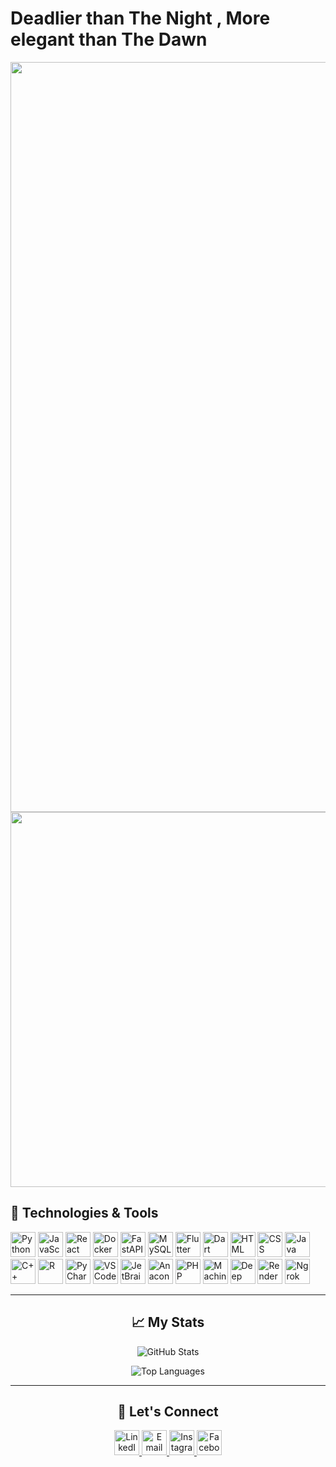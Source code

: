 <!-- Add a title -->
# Deadlier than The Night , More elegant than The Dawn 

<!-- Add the GIF before the About Me section -->
<div align="center">
  <img src="https://wallpapercave.com/wp/wp12756497.jpg" alt="Fighter GIF" width="1200">
</div>


<!-- Add the second GIF before the technologies -->
<div align="center">
<div align="right">
  <img src="https://media3.giphy.com/media/v1.Y2lkPTc5MGI3NjExcXUxam1hZmg0d25hdjBqN2JmaWtxOWQycjFnaDB1aG81YmdwNjdpZCZlcD12MV9pbnRlcm5hbF9naWZfYnlfaWQmY3Q9Zw/13HgwGsXF0aiGY/giphy.webp" alt="Fighting GIF" width="600">
  </div>
  <div align ="left">

  ## 🔧 Technologies & Tools
 <img src="https://cdn.jsdelivr.net/gh/devicons/devicon/icons/python/python-original.svg" alt="Python" width="40">
<img src="https://cdn.jsdelivr.net/gh/devicons/devicon/icons/javascript/javascript-original.svg" alt="JavaScript" width="40">
<img src="https://cdn.jsdelivr.net/gh/devicons/devicon/icons/react/react-original.svg" alt="React" width="40">
<img src="https://cdn.jsdelivr.net/gh/devicons/devicon/icons/docker/docker-original.svg" alt="Docker" width="40">
<img src="https://cdn.jsdelivr.net/gh/devicons/devicon/icons/fastapi/fastapi-original.svg" alt="FastAPI" width="40">
<img src="https://cdn.jsdelivr.net/gh/devicons/devicon/icons/mysql/mysql-original.svg" alt="MySQL" width="40">
<img src="https://cdn.jsdelivr.net/gh/devicons/devicon/icons/flutter/flutter-original.svg" alt="Flutter" width="40">
<img src="https://cdn.jsdelivr.net/gh/devicons/devicon/icons/dart/dart-original.svg" alt="Dart" width="40">
<img src="https://cdn.jsdelivr.net/gh/devicons/devicon/icons/html5/html5-original.svg" alt="HTML" width="40">
<img src="https://cdn.jsdelivr.net/gh/devicons/devicon/icons/css3/css3-original.svg" alt="CSS" width="40">
<img src="https://cdn.jsdelivr.net/gh/devicons/devicon/icons/java/java-original.svg" alt="Java" width="40">
<img src="https://cdn.jsdelivr.net/gh/devicons/devicon/icons/cplusplus/cplusplus-original.svg" alt="C++" width="40">
<img src="https://cdn.jsdelivr.net/gh/devicons/devicon/icons/r/r-original.svg" alt="R" width="40">
<img src="https://cdn.jsdelivr.net/gh/devicons/devicon/icons/pycharm/pycharm-original.svg" alt="PyCharm" width="40">
<img src="https://cdn.jsdelivr.net/gh/devicons/devicon/icons/vscode/vscode-original.svg" alt="VS Code" width="40">
<img src="https://cdn.jsdelivr.net/gh/devicons/devicon/icons/jetbrains/jetbrains-original.svg" alt="JetBrains" width="40">
<img src="https://cdn.jsdelivr.net/gh/devicons/devicon/icons/anaconda/anaconda-original.svg" alt="Anaconda" width="40">
<img src="https://cdn.jsdelivr.net/gh/devicons/devicon/icons/php/php-original.svg" alt="PHP" width="40">
<img src="https://img.icons8.com/color/48/000000/machine-learning.png" alt="Machine Learning" width="40">
<img src="https://img.icons8.com/external-soft-fill-juicy-fish/60/000000/external-deep-learning-artificial-intelligence-soft-fill-soft-fill-juicy-fish.png" alt="Deep Learning" width="40">
<img src="https://img.icons8.com/color/48/000000/render.png" alt="Render" width="40">
<img src="https://img.icons8.com/ios-filled/50/000000/ngrok.png" alt="Ngrok" width="40">

</div>

---

## 📈 My Stats
![GitHub Stats](https://github-readme-stats.vercel.app/api?username=Kareem1099&show_icons=true&theme=dark)

![Top Languages](https://github-readme-stats.vercel.app/api/top-langs/?username=Kareem1099&layout=compact&theme=dark)

---

## 🤝 Let's Connect
<div>
  <a href="https://www.linkedin.com/in/kareem-yasser-464ab222a">
    <img src="https://cdn.jsdelivr.net/gh/devicons/devicon/icons/linkedin/linkedin-original.svg" alt="LinkedIn" width="40">
  </a>
  <a href="mailto:Kareemyasser1054@gmail.com">
    <img src="https://cdn.jsdelivr.net/gh/devicons/devicon/icons/google/google-original.svg" alt="Email" width="40">
  </a>
  <a href="https://www.instagram.com/karemyassser/">
    <img src="https://upload.wikimedia.org/wikipedia/commons/a/a5/Instagram_icon.png" alt="Instagram" width="40">
  </a>
  <a href="https://www.facebook.com/kareem.yasser.9862273/">
    <img src="https://cdn.jsdelivr.net/gh/devicons/devicon/icons/facebook/facebook-original.svg" alt="Facebook" width="40">
  </a>
</div> 
